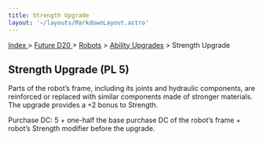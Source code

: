 ```yaml
---
title: Strength Upgrade
layout: '~/layouts/MarkdownLayout.astro'
---
```


[ Index ](/) > [ Future D20 ](/future.d20.srd) > [Robots](/future.d20.srd/robots) > [Ability Upgrades](/future.d20.srd/robots/ability.upgrades) > Strength Upgrade

## Strength Upgrade (PL 5)

Parts of the robot’s frame, including its joints and hydraulic components, are
reinforced or replaced with similar components made of stronger materials. The
upgrade provides a +2 bonus to Strength.

Purchase DC: 5 + one-half the base purchase DC of the robot’s frame + robot’s
Strength modifier before the upgrade.

